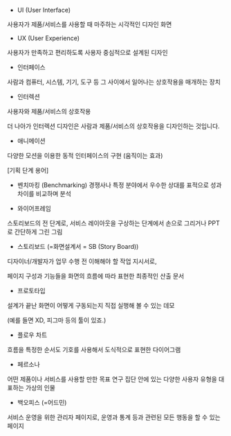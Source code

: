 - UI (User Interface)

사용자가 제품/서비스를 사용할 때 마주하는 시각적인 디자인 화면

- UX (User Experience)

사용자가 만족하고 편리하도록 사용자 중심적으로 설계된 디자인

- 인터페이스

사람과 컴퓨터, 시스템, 기기, 도구 등 그 사이에서 일어나는 상호작용을 매개하는 장치

- 인터렉션

사용자와 제품/서비스의 상호작용

더 나아가 인터렉션 디자인은 사람과 제품/서비스의 상호작용을 디자인하는 것입니다.

- 애니메이션

다양한 모션을 이용한 동적 인터페이스의 구현 (움직이는 효과)

[기획 단계 용어]

- 벤치마킹 (Benchmarking)
  경쟁사나 특정 분야에서 우수한 상대를 표적으로 성과 차이를 비교하며 분석

- 와이어프레임

스토리보드의 전 단계로, 서비스 레이아웃을 구상하는 단계에서 손으로 그리거나 PPT로 간단하게 그린 그림

- 스토리보드 (=화면설계서 = SB (Story Board))

디자이너/개발자가 업무 수행 전 이해해야 할 작업 지시서로,

페이지 구성과 기능들을 화면의 흐름에 따라 표현한 최종적인 산출 문서

- 프로토타입

설계가 끝난 화면이 어떻게 구동되는지 직접 실행해 볼 수 있는 데모

(예를 들면 XD, 피그마 등의 툴이 있죠.)

- 플로우 차트

흐름을 특정한 순서도 기호를 사용해서 도식적으로 표현한 다이어그램

- 페르소나

어떤 제품이나 서비스를 사용할 만한 목표 연구 집단 안에 있는 다양한 사용자 유형을 대표하는 가상의 인물

- 백오피스 (=어드민)

서비스 운영을 위한 관리자 페이지로, 운영과 통계 등과 관련된 모든 행동을 할 수 있는 페이지

